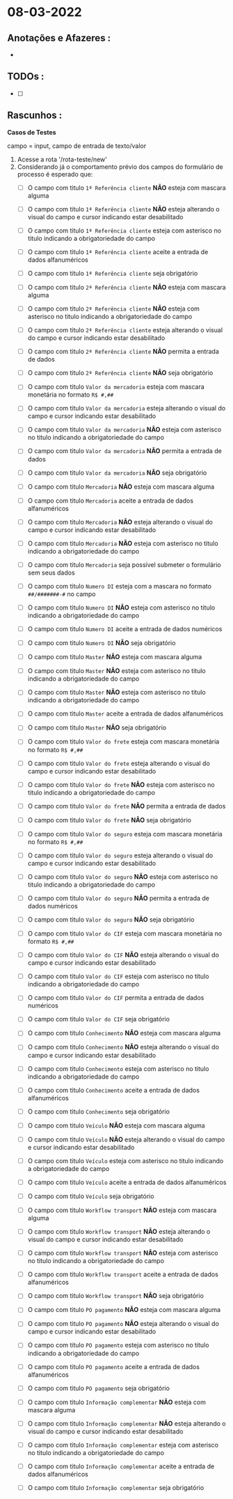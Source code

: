 # 08-03-2022



## Anotações e Afazeres :
- 


## TODOs :
- [ ] 



## Rascunhos :




**Casos de Testes**

campo = input, campo de entrada de texto/valor

1. Acesse a rota '/rota-teste/new'
2. Considerando já o comportamento prévio dos campos do formulário de processo é esperado que:
   - [ ] O campo com titulo `1ª Referência cliente` **NÃO** esteja com mascara alguma
   - [ ] O campo com titulo `1ª Referência cliente` **NÃO** esteja alterando o visual do campo e cursor indicando estar desabilitado
   - [ ] O campo com titulo `1ª Referência cliente` esteja com asterisco no titulo indicando a obrigatoriedade do campo
   - [ ] O campo com titulo `1ª Referência cliente` aceite a entrada de dados alfanuméricos
   - [ ] O campo com titulo `1ª Referência cliente` seja obrigatório

   - [ ] O campo com titulo `2ª Referência cliente` **NÃO** esteja com mascara alguma
   - [ ] O campo com titulo `2ª Referência cliente` **NÃO** esteja com asterisco no titulo indicando a obrigatoriedade do campo
   - [ ] O campo com titulo `2ª Referência cliente` esteja alterando o visual do campo e cursor indicando estar desabilitado
   - [ ] O campo com titulo `2ª Referência cliente` **NÃO** permita a entrada de dados
   - [ ] O campo com titulo `2ª Referência cliente` **NÃO** seja obrigatório

   - [ ] O campo com titulo `Valor da mercadoria` esteja com mascara monetária no formato `R$ #,##`
   - [ ] O campo com titulo `Valor da mercadoria` esteja alterando o visual do campo e cursor indicando estar desabilitado
   - [ ] O campo com titulo `Valor da mercadoria` **NÃO** esteja com asterisco no titulo indicando a obrigatoriedade do campo
   - [ ] O campo com titulo `Valor da mercadoria` **NÃO** permita a entrada de dados
   - [ ] O campo com titulo `Valor da mercadoria` **NÃO** seja obrigatório

   - [ ] O campo com titulo `Mercadoria` **NÃO** esteja com mascara alguma
   - [ ] O campo com titulo `Mercadoria` aceite a entrada de dados alfanuméricos
   - [ ] O campo com titulo `Mercadoria` **NÃO** esteja alterando o visual do campo e cursor indicando estar desabilitado
   - [ ] O campo com titulo `Mercadoria` **NÃO** esteja com asterisco no titulo indicando a obrigatoriedade do campo
   - [ ] O campo com titulo `Mercadoria` seja possível submeter o formulário sem seus dados

   - [ ] O campo com titulo `Numero DI` esteja com a mascara no formato `##/#######-#` no campo
   - [ ] O campo com titulo `Numero DI` **NÃO** esteja com asterisco no titulo indicando a obrigatoriedade do campo
   - [ ] O campo com titulo `Numero DI` aceite a entrada de dados numéricos
   - [ ] O campo com titulo `Numero DI` **NÃO** seja obrigatório

   - [ ] O campo com titulo `Master` **NÃO** esteja com mascara alguma
   - [ ] O campo com titulo `Master` **NÃO** esteja com asterisco no titulo indicando a obrigatoriedade do campo
   - [ ] O campo com titulo `Master` **NÃO** esteja com asterisco no titulo indicando a obrigatoriedade do campo
   - [ ] O campo com titulo `Master` aceite a entrada de dados alfanuméricos
   - [ ] O campo com titulo `Master` **NÃO** seja obrigatório

   - [ ] O campo com titulo `Valor do frete` esteja com mascara monetária no formato `R$ #,##`
   - [ ] O campo com titulo `Valor do frete` esteja alterando o visual do campo e cursor indicando estar desabilitado
   - [ ] O campo com titulo `Valor do frete` **NÃO** esteja com asterisco no titulo indicando a obrigatoriedade do campo
   - [ ] O campo com titulo `Valor do frete` **NÃO** permita a entrada de dados
   - [ ] O campo com titulo `Valor do frete` **NÃO** seja obrigatório

   - [ ] O campo com titulo `Valor do seguro` esteja com mascara monetária no formato `R$ #,##`
   - [ ] O campo com titulo `Valor do seguro` esteja alterando o visual do campo e cursor indicando estar desabilitado
   - [ ] O campo com titulo `Valor do seguro` **NÃO** esteja com asterisco no titulo indicando a obrigatoriedade do campo
   - [ ] O campo com titulo `Valor do seguro` **NÃO** permita a entrada de dados numéricos
   - [ ] O campo com titulo `Valor do seguro` **NÃO** seja obrigatório
   
   - [ ] O campo com titulo `Valor do CIF` esteja com mascara monetária no formato `R$ #,##`
   - [ ] O campo com titulo `Valor do CIF` **NÃO** esteja alterando o visual do campo e cursor indicando estar desabilitado
   - [ ] O campo com titulo `Valor do CIF` esteja com asterisco no titulo indicando a obrigatoriedade do campo
   - [ ] O campo com titulo `Valor do CIF` permita a entrada de dados numéricos
   - [ ] O campo com titulo `Valor do CIF` seja obrigatório

   - [ ] O campo com titulo `Conhecimento` **NÃO** esteja com mascara alguma
   - [ ] O campo com titulo `Conhecimento` **NÃO** esteja alterando o visual do campo e cursor indicando estar desabilitado
   - [ ] O campo com titulo `Conhecimento` esteja com asterisco no titulo indicando a obrigatoriedade do campo
   - [ ] O campo com titulo `Conhecimento` aceite a entrada de dados alfanuméricos
   - [ ] O campo com titulo `Conhecimento` seja obrigatório

   - [ ] O campo com titulo `Veículo` **NÃO** esteja com mascara alguma
   - [ ] O campo com titulo `Veículo` **NÃO** esteja alterando o visual do campo e cursor indicando estar desabilitado
   - [ ] O campo com titulo `Veículo` esteja com asterisco no titulo indicando a obrigatoriedade do campo
   - [ ] O campo com titulo `Veículo` aceite a entrada de dados alfanuméricos
   - [ ] O campo com titulo `Veículo` seja obrigatório

   - [ ] O campo com titulo `Workflow transport` **NÃO** esteja com mascara alguma
   - [ ] O campo com titulo `Workflow transport` **NÃO** esteja alterando o visual do campo e cursor indicando estar desabilitado
   - [ ] O campo com titulo `Workflow transport` **NÃO** esteja com asterisco no titulo indicando a obrigatoriedade do campo
   - [ ] O campo com titulo `Workflow transport` aceite a entrada de dados alfanuméricos
   - [ ] O campo com titulo `Workflow transport` **NÃO** seja obrigatório
   
   - [ ] O campo com titulo `PO pagamento` **NÃO** esteja com mascara alguma
   - [ ] O campo com titulo `PO pagamento` **NÃO** esteja alterando o visual do campo e cursor indicando estar desabilitado
   - [ ] O campo com titulo `PO pagamento` esteja com asterisco no titulo indicando a obrigatoriedade do campo
   - [ ] O campo com titulo `PO pagamento` aceite a entrada de dados alfanuméricos
   - [ ] O campo com titulo `PO pagamento` seja obrigatório
   
   - [ ] O campo com titulo `Informação complementar` **NÃO** esteja com mascara alguma
   - [ ] O campo com titulo `Informação complementar` **NÃO** esteja alterando o visual do campo e cursor indicando estar desabilitado
   - [ ] O campo com titulo `Informação complementar` esteja com asterisco no titulo indicando a obrigatoriedade do campo
   - [ ] O campo com titulo `Informação complementar` aceite a entrada de dados alfanuméricos
   - [ ] O campo com titulo `Informação complementar` seja obrigatório